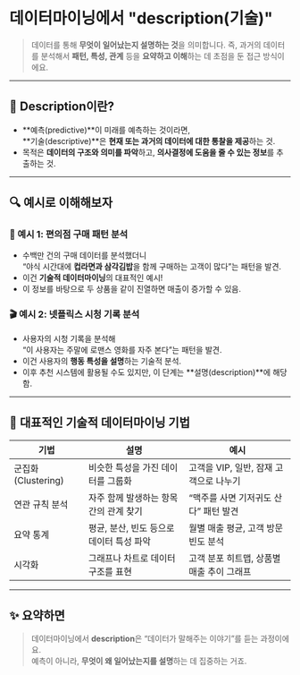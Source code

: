 # 데이터마이닝에서 "description(기술)"
> 데이터를 통해 **무엇이 일어났는지 설명하는 것**을 의미합니다.
> 즉, 과거의 데이터를 분석해서 **패턴, 특성, 관계** 등을 **요약하고 이해**하는 데 초점을 둔 접근 방식이에요.

---

## 📘 Description이란?

- **예측(predictive)**이 미래를 예측하는 것이라면,  
  **기술(descriptive)**은 **현재 또는 과거의 데이터에 대한 통찰을 제공**하는 것.
- 목적은 **데이터의 구조와 의미를 파악**하고, **의사결정에 도움을 줄 수 있는 정보**를 추출하는 것.

---

## 🔍 예시로 이해해보자

### 🛒 예시 1: 편의점 구매 패턴 분석
- 수백만 건의 구매 데이터를 분석했더니  
  “야식 시간대에 **컵라면과 삼각김밥**을 함께 구매하는 고객이 많다”는 패턴을 발견.
- 이건 **기술적 데이터마이닝**의 대표적인 예시!
- 이 정보를 바탕으로 두 상품을 같이 진열하면 매출이 증가할 수 있음.

### 🎬 예시 2: 넷플릭스 시청 기록 분석
- 사용자의 시청 기록을 분석해  
  “이 사용자는 주말에 로맨스 영화를 자주 본다”는 패턴을 발견.
- 이건 사용자의 **행동 특성을 설명**하는 기술적 분석.
- 이후 추천 시스템에 활용될 수도 있지만, 이 단계는 **설명(description)**에 해당함.

---

## 🧠 대표적인 기술적 데이터마이닝 기법

| 기법             | 설명                                      | 예시                                 |
|------------------|-------------------------------------------|--------------------------------------|
| 군집화 (Clustering) | 비슷한 특성을 가진 데이터를 그룹화         | 고객을 VIP, 일반, 잠재 고객으로 나누기 |
| 연관 규칙 분석     | 자주 함께 발생하는 항목 간의 관계 찾기     | “맥주를 사면 기저귀도 산다” 패턴 발견 |
| 요약 통계         | 평균, 분산, 빈도 등으로 데이터 특성 파악    | 월별 매출 평균, 고객 방문 빈도 분석   |
| 시각화            | 그래프나 차트로 데이터 구조를 표현          | 고객 분포 히트맵, 상품별 매출 추이 그래프 |

---

## ✨ 요약하면

> 데이터마이닝에서 **description**은 “데이터가 말해주는 이야기”를 듣는 과정이에요.  
> 예측이 아니라, **무엇이 왜 일어났는지를 설명**하는 데 집중하는 거죠.
